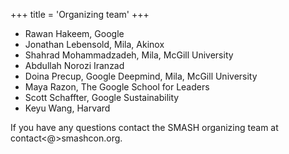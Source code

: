+++
title = 'Organizing team'
+++
- Rawan Hakeem, Google
- Jonathan Lebensold, Mila, Akinox
- Shahrad Mohammadzadeh, Mila, McGill University
- Abdullah Norozi Iranzad
- Doina Precup, Google Deepmind, Mila, McGill University
- Maya Razon, The Google School for Leaders
- Scott Schaffter, Google Sustainability
- Keyu Wang, Harvard

If you have any questions contact the SMASH organizing team at contact&lt;@&gt;smashcon.org.
